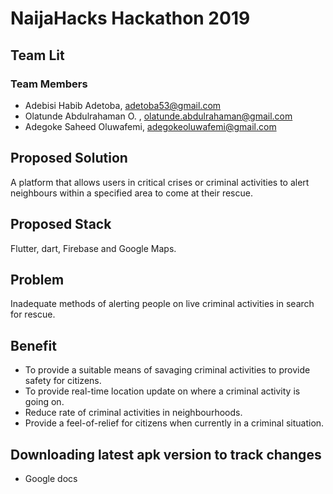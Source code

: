 # NaijaHacks Hackathon 2019

## Team Lit

### Team Members
- Adebisi Habib Adetoba, adetoba53@gmail.com
- Olatunde Abdulrahaman O. , olatunde.abdulrahaman@gmail.com
- Adegoke Saheed Oluwafemi, adegokeoluwafemi@gmail.com
   
## Proposed Solution
A platform that allows users in critical crises or criminal activities to alert neighbours within a specified area to come at their rescue.

## Proposed Stack
Flutter, dart, Firebase and Google Maps.

## Problem
Inadequate methods of alerting people on live criminal activities in search for rescue.

## Benefit
- To provide a suitable means of savaging criminal activities to provide safety for citizens.
- To provide real-time location update on where a criminal activity is going on.
- Reduce rate of criminal activities in neighbourhoods.
- Provide a feel-of-relief for citizens when currently in a criminal situation.

## Downloading latest apk version to track changes
- Google docs

   
 
